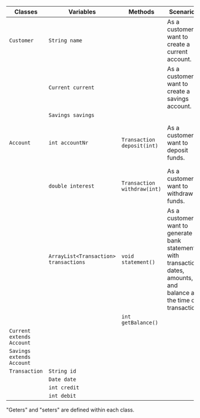 | Classes                   | Variables                             | Methods                     | Scenarios                                                                                                                  | Outcomes                                                     |
|---------------------------|---------------------------------------|-----------------------------|----------------------------------------------------------------------------------------------------------------------------|--------------------------------------------------------------|
| `Customer`                | `String name`                         |                             | As a customer, I want to create a current account.                                                                         | Specified account is created                                 |
|                           | `Current current`                     |                             | As a customer, I want to create a savings account.                                                                         |                                                              |
|                           | `Savings savings`                     |                             |                                                                                                                            |                                                              |
| `Account`                 | `int accountNr`                       | `Transaction deposit(int)`  | As a customer, I want to deposit funds.                                                                                    | Transaction with credit is created and added to transactions |
|                           | `double interest`                     | `Transaction withdraw(int)` | As a customer, I want to withdraw funds.                                                                                   | Transaction with debit is created and added to transactions  |
|                           | `ArrayList<Transaction> transactions` | `void statement()`          | As a customer, I want to generate bank statements with transaction dates, amounts, and balance at the time of transaction. | Prints all transactions for this account                     |
|                           |                                       | `int getBalance()`          |                                                                                                                            |                                                              |
| `Current extends Account` |                                       |                             |                                                                                                                            |                                                              |
| `Savings extends Account` |                                       |                             |                                                                                                                            |                                                              |
| `Transaction`             | `String id`                           |                             |                                                                                                                            |                                                              |
|                           | `Date date`                           |                             |                                                                                                                            |                                                              |
|                           | `int credit`                          |                             |                                                                                                                            |                                                              |
|                           | `int debit`                           |                             |                                                                                                                            |                                                              |


"Geters" and "seters" are defined within each class.
